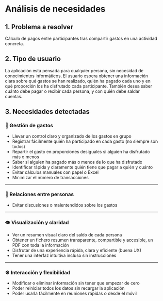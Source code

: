 # Análisis de necesidades

## 1. Problema a resolver
Cálculo de pagos entre participantes tras compartir gastos en una actividad concreta.

## 2. Tipo de usuario
La aplicación está pensada para cualquier persona, sin necesidad de conocimientos informáticos. El usuario espera obtener una información clara sobre qué gastos se han realizado, quién ha pagado cada uno y en qué proporción los ha disfrutado cada participante. También desea saber cuánto debe pagar o recibir cada persona, y con quién debe saldar cuentas.

## 3. Necesidades detectadas

### 🧾 Gestión de gastos

- Llevar un control claro y organizado de los gastos en grupo
- Registrar fácilmente quién ha participado en cada gasto (no siempre son todos)
- Repartir el gasto en proporciones desiguales si alguien ha disfrutado más o menos
- Saber si alguien ha pagado más o menos de lo que ha disfrutado
- Identificar rápida y claramente quién tiene que pagar a quién y cuánto
- Evitar cálculos manuales con papel o Excel
- Minimizar el número de transacciones

------

### 👥 Relaciones entre personas

- Evitar discusiones o malentendidos sobre los gastos

------

### 👁️ Visualización y claridad

- Ver un resumen visual claro del saldo de cada persona
- Obtener un fichero resumen transparente, compartible y accesible, un PDF con toda la información
- Disfrutar de una experiencia rápida, clara y eficiente (buena UX)
- Tener una interfaz intuitiva incluso sin instrucciones

------

### ⚙️ Interacción y flexibilidad

- Modificar o eliminar información sin tener que empezar de cero
- Poder reiniciar todos los datos sin recargar la aplicación
- Poder usarla fácilmente en reuniones rápidas o desde el móvil








